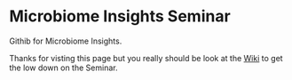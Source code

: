 # Microbiome Insights Seminar

Githib for Microbiome Insights.

Thanks for visting this page but you really should be look at the [Wiki](https://github.com/steviep42/mi_emory_son/wiki) to get the low down on the Seminar. 
